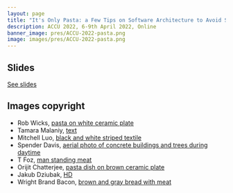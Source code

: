 ```yaml
---
layout: page
title: "It's Only Pasta: a Few Tips on Software Architecture to Avoid Spaghetti Code"
description: ACCU 2022, 6-9th April 2022, Online
banner_image: pres/ACCU-2022-pasta.png
image: images/pres/ACCU-2022-pasta.png
---
```


## Slides

[See slides](/content/pres/ACCU2022-Its-Only-Pasta-pres.pdf)

## Images copyright
- Rob Wicks, [pasta on white ceramic plate](https://unsplash.com/photos/_slDBXdJCdE)
- Tamara Malaniy, [text](https://unsplash.com/photos/ZPrwIhBGfT4)
- Mitchell Luo, [black and white striped textile](https://unsplash.com/photos/FWoq_ldWlNQ)
- Spender Davis, [aerial photo of concrete buildings and trees during daytime](https://unsplash.com/photos/haLyuhP6oLE)
- T Foz, [man standing meat](https://unsplash.com/photos/WQ0k0278RvM)
- Orijit Chatterjee, [pasta dish on brown ceramic plate](https://unsplash.com/photos/wEBg_pYtynw)
- Jakub Dziubak, [HD](https://unsplash.com/photos/L7POzOAoaQY)
- Wright Brand Bacon, [brown and gray bread with meat](https://unsplash.com/photos/VVtVBLKkrik)
